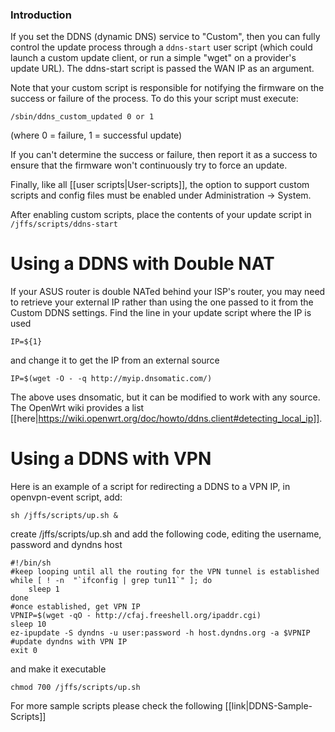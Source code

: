 ### Introduction
If you set the DDNS (dynamic DNS) service to "Custom", then you can fully control the update process through a `ddns-start` user script (which could launch a custom update client, or run a simple "wget" on a provider's update URL). The ddns-start script is passed the WAN IP as an argument.

Note that your custom script is responsible for notifying the firmware on the success or failure of the process.  To do this your script must execute:

```
/sbin/ddns_custom_updated 0 or 1
```
(where 0 = failure, 1 = successful update)

If you can't determine the success or failure, then report it as a success to ensure that the firmware won't continuously try to force an update.

Finally, like all [[user scripts|User-scripts]], the option to support custom scripts and config files must be enabled under Administration -> System.

After enabling custom scripts, place the contents of your update script in `/jffs/scripts/ddns-start` 

# Using a DDNS with Double NAT
If your ASUS router is double NATed behind your ISP's router, you may need to
retrieve your external IP rather than using the one passed to it from the
Custom DDNS settings. Find the line in your update script where the IP is used
```
IP=${1}
```
and change it to get the IP from an external source
```
IP=$(wget -O - -q http://myip.dnsomatic.com/)
```
The above uses dnsomatic, but it can be modified to work with any source. The OpenWrt wiki provides a list [[here|https://wiki.openwrt.org/doc/howto/ddns.client#detecting_local_ip]].

# Using a DDNS with VPN
Here is an example of a script for redirecting a DDNS to a VPN IP, in openvpn-event script, add:
```
sh /jffs/scripts/up.sh &
```
create /jffs/scripts/up.sh and add the following code, editing the username, password and dyndns host
```
#!/bin/sh
#keep looping until all the routing for the VPN tunnel is established
while [ ! -n  "`ifconfig | grep tun11`" ]; do
    sleep 1
done
#once established, get VPN IP
VPNIP=$(wget -qO - http://cfaj.freeshell.org/ipaddr.cgi)
sleep 10
ez-ipupdate -S dyndns -u user:password -h host.dyndns.org -a $VPNIP #update dyndns with VPN IP
exit 0
```
and make it executable
```
chmod 700 /jffs/scripts/up.sh
```

For more sample scripts please check the following [[link|DDNS-Sample-Scripts]]
